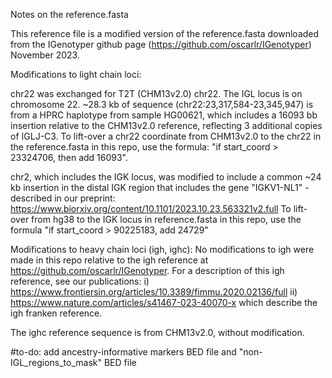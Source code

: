 Notes on the reference.fasta

This reference file is a modified version of the reference.fasta downloaded from the IGenotyper github page (https://github.com/oscarlr/IGenotyper) November 2023.

Modifications to light chain loci:

chr22 was exchanged for T2T (CHM13v2.0) chr22. The IGL locus is on chromosome 22. ~28.3 kb of sequence (chr22:23,317,584-23,345,947) is from a HPRC haplotype from sample HG00621, which includes a 16093 bb insertion relative to the CHM13v2.0 reference, reflecting 3 additional copies of IGLJ-C3. To lift-over a chr22 coordinate from CHM13v2.0 to the chr22 in the reference.fasta in this repo, use the formula: "if start_coord > 23324706, then add 16093".

chr2, which includes the IGK locus, was modified to include a common ~24 kb insertion in the distal IGK region that includes the gene "IGKV1-NL1" - described in our preprint: https://www.biorxiv.org/content/10.1101/2023.10.23.563321v2.full To lift-over from hg38 to the IGK locus in reference.fasta in this repo, use the formula "if start_coord > 90225183, add 24729"

Modifications to heavy chain loci (igh, ighc): No modifications to igh were made in this repo relative to the igh reference at https://github.com/oscarlr/IGenotyper. For a description of this igh reference, see our publications: i) https://www.frontiersin.org/articles/10.3389/fimmu.2020.02136/full ii) https://www.nature.com/articles/s41467-023-40070-x which describe the igh franken reference.

The ighc reference sequence is from CHM13v2.0, without modification.

#to-do: add ancestry-informative markers BED file and "non-IGL_regions_to_mask" BED file
